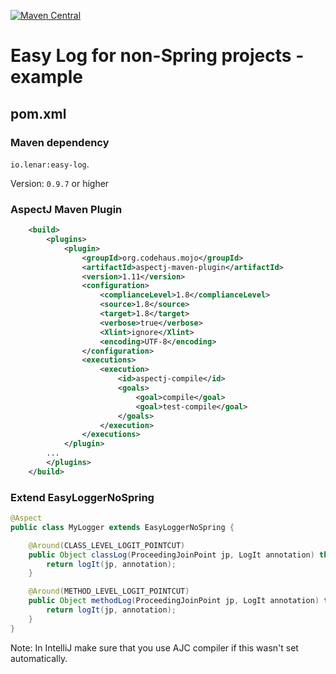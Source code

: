 [![Maven Central](https://img.shields.io/maven-central/v/io.lenar/easy-log.svg)](https://maven-badges.herokuapp.com/maven-central/io.lenar/easy-log)

# Easy Log for non-Spring projects - example

## pom.xml

### Maven dependency

<code>io.lenar:easy-log</code>.

Version: <code>0.9.7</code> or higher

### AspectJ Maven Plugin

```xml
    <build>
        <plugins>
            <plugin>
                <groupId>org.codehaus.mojo</groupId>
                <artifactId>aspectj-maven-plugin</artifactId>
                <version>1.11</version>
                <configuration>
                    <complianceLevel>1.8</complianceLevel>
                    <source>1.8</source>
                    <target>1.8</target>
                    <verbose>true</verbose>
                    <Xlint>ignore</Xlint>
                    <encoding>UTF-8</encoding>
                </configuration>
                <executions>
                    <execution>
                        <id>aspectj-compile</id>
                        <goals>
                            <goal>compile</goal>
                            <goal>test-compile</goal>
                        </goals>
                    </execution>
                </executions>
            </plugin>
        ...
        </plugins>
    </build>
``` 

### Extend EasyLoggerNoSpring

```java
@Aspect
public class MyLogger extends EasyLoggerNoSpring {

    @Around(CLASS_LEVEL_LOGIT_POINTCUT)
    public Object classLog(ProceedingJoinPoint jp, LogIt annotation) throws Throwable {
        return logIt(jp, annotation);
    }

    @Around(METHOD_LEVEL_LOGIT_POINTCUT)
    public Object methodLog(ProceedingJoinPoint jp, LogIt annotation) throws Throwable {
        return logIt(jp, annotation);
    }
}
```

Note: In IntelliJ make sure that you use AJC compiler if this wasn't set automatically.
